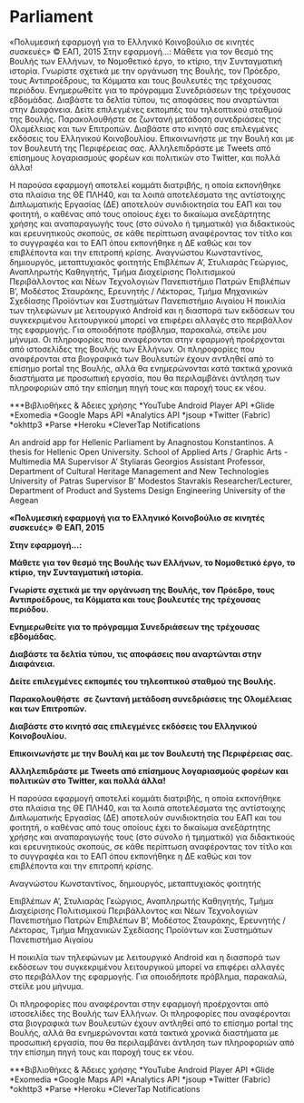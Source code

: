 # Parliament
«Πολυμεσική εφαρμογή για το Ελληνικό Κοινοβούλιο σε κινητές συσκευές»
© ΕΑΠ, 2015
Στην εφαρμογή...:
  Μάθετε για τον θεσμό της Βουλής των Ελλήνων, το Νομοθετικό έργο, το κτίριο, την Συνταγματική ιστορία.
  Γνωρίστε σχετικά με την οργάνωση της Βουλής, τον Πρόεδρο, τους Αντιπροέδρους, τα Κόμματα και τους βουλευτές της τρέχουσας περιόδου.
  Ενημερωθείτε για το πρόγραμμα Συνεδριάσεων της τρέχουσας εβδομάδας.
  Διαβάστε τα δελτία τύπου, τις αποφάσεις που αναρτώνται στην Διαφάνεια.
  Δείτε επιλεγμένες εκπομπές του τηλεοπτικού σταθμού της Βουλής.
  Παρακολουθήστε  σε ζωντανή μετάδοση συνεδριάσεις της Ολομέλειας και των Επιτροπών.
  Διαβάστε στο κινητό σας επιλεγμένες εκδόσεις του Ελληνικού Κοινοβουλίου.
  Επικοινωνήστε με την Βουλή και με τον Βουλευτή της Περιφέρειας σας.
  Αλληλεπιδράστε με Tweets από επίσημους λογαριασμούς φορέων και πολιτικών στο Twitter, και πολλά άλλα!

Η παρούσα εφαρμογή αποτελεί κομμάτι διατριβής, η οποία εκπονήθηκε στα πλαίσια της ΘΕ ΠΛΗ40, και τα λοιπά αποτελέσματα της αντίστοιχης Διπλωματικής Εργασίας (ΔΕ) αποτελούν συνιδιοκτησία του ΕΑΠ και του φοιτητή, ο καθένας από τους οποίους έχει το δικαίωμα ανεξάρτητης χρήσης και αναπαραγωγής τους (στο σύνολο ή τμηματικά) για διδακτικούς και ερευνητικούς σκοπούς, σε κάθε περίπτωση αναφέροντας τον τίτλο και το συγγραφέα και το ΕΑΠ όπου εκπονήθηκε η ΔΕ καθώς και τον επιβλέποντα και την επιτροπή κρίσης.
Αναγνώστου Κωνσταντίνος, δημιουργός, μεταπτυχιακός φοιτητής
Επιβλέπων Α’, Στυλιαράς Γεώργιος, Αναπληρωτής Καθηγητής, Τμήμα Διαχείρισης Πολιτισμικού Περιβάλλοντος και Νέων Τεχνολογιών Πανεπιστήμιο Πατρών
Επιβλέπων Β’, Μοδέστος Σταυράκης, Ερευνητής / Λέκτορας, Τμήμα Μηχανικών Σχεδίασης Προϊόντων και Συστημάτων Πανεπιστήμιο Αιγαίου
Η ποικιλία των τηλεφώνων με λειτουργικό Android και η διασπορά των εκδόσεων του συγκεκριμένου λειτουργικού μπορεί να επιφέρει αλλαγές στο περιβάλλον της εφαρμογής. Για οποιοδήποτε πρόβλημα, παρακαλώ, στείλε μου μήνυμα.
Οι πληροφορίες που αναφέρονται στην εφαρμογή προέρχονται από ιστοσελίδες της Βουλής των Ελλήνων. Οι πληροφορίες που αναφέρονται στα βιογραφικά των Βουλευτών έχουν αντληθεί από το επίσημο portal της Βουλής, αλλά θα ενημερώνονται κατά τακτικά χρονικά διαστήματα με προσωπική εργασία, που θα περιλαμβάνει άντληση των πληροφοριών από την επίσημη πηγή τους και παροχή τους εκ νέου.

***Βιβλιοθήκες & Άδειες χρήσης
*YouTube Android Player API
*Glide
*Exomedia
*Google Maps API
*Analytics API
*jsoup
*Twitter (Fabric)
*okhttp3
*Parse
*Heroku
*CleverTap Notifications


An android app for Hellenic Parliament by Anagnostou Konstantinos.
A thesis for Hellenic Open University.
School of Applied Arts /
Graphic Arts - Multimedia MA
Supervisor Α’
Styliaras Georgios
Assistant Professor,
Department of Cultural Heritage Management and New Technologies
University of Patras
Supervisor Β’
Modestos Stavrakis
Researcher/Lecturer,
Department of Product and Systems Design Engineering
University of the Aegean

<b>«Πολυμεσική εφαρμογή για το Ελληνικό Κοινοβούλιο σε κινητές συσκευές»</b>
<b>© ΕΑΠ, 2015</b>

<b>Στην εφαρμογή...:</b>

<b>Μάθετε για τον θεσμό της Βουλής των Ελλήνων, το Νομοθετικό έργο, το κτίριο, την Συνταγματική ιστορία.</b>

<b>Γνωρίστε σχετικά με την οργάνωση της Βουλής, τον Πρόεδρο, τους Αντιπροέδρους, τα Κόμματα και τους βουλευτές της τρέχουσας περιόδου.</b>

<b>Ενημερωθείτε για το πρόγραμμα Συνεδριάσεων της τρέχουσας εβδομάδας.</b>

<b>Διαβάστε τα δελτία τύπου, τις αποφάσεις που αναρτώνται στην Διαφάνεια.</b>

<b>Δείτε επιλεγμένες εκπομπές του τηλεοπτικού σταθμού της Βουλής.</b>

<b>Παρακολουθήστε  σε ζωντανή μετάδοση συνεδριάσεις της Ολομέλειας και των Επιτροπών.</b>

<b>Διαβάστε στο κινητό σας επιλεγμένες εκδόσεις του Ελληνικού Κοινοβουλίου.</b>

<b>Επικοινωνήστε με την Βουλή και με τον Βουλευτή της Περιφέρειας σας.</b>

<b>Αλληλεπιδράστε με Tweets από επίσημους λογαριασμούς φορέων και πολιτικών στο Twitter, και πολλά άλλα!</b>


Η παρούσα εφαρμογή αποτελεί κομμάτι διατριβής, η οποία εκπονήθηκε στα πλαίσια της ΘΕ ΠΛΗ40, και τα λοιπά αποτελέσματα της αντίστοιχης Διπλωματικής Εργασίας (ΔΕ) αποτελούν συνιδιοκτησία του ΕΑΠ και του φοιτητή, ο καθένας από τους οποίους έχει το δικαίωμα ανεξάρτητης χρήσης και αναπαραγωγής τους (στο σύνολο ή τμηματικά) για διδακτικούς και ερευνητικούς σκοπούς, σε κάθε περίπτωση αναφέροντας τον τίτλο και το συγγραφέα και το ΕΑΠ όπου εκπονήθηκε η ΔΕ καθώς και τον επιβλέποντα και την επιτροπή κρίσης.

Αναγνώστου Κωνσταντίνος, δημιουργός, μεταπτυχιακός φοιτητής

Επιβλέπων Α’, Στυλιαράς Γεώργιος, Αναπληρωτής Καθηγητής, Τμήμα Διαχείρισης Πολιτισμικού Περιβάλλοντος και Νέων Τεχνολογιών Πανεπιστήμιο Πατρών
Επιβλέπων Β’, Μοδέστος Σταυράκης, Ερευνητής / Λέκτορας, Τμήμα Μηχανικών Σχεδίασης Προϊόντων και Συστημάτων Πανεπιστήμιο Αιγαίου

Η ποικιλία των τηλεφώνων με λειτουργικό Android και η διασπορά των εκδόσεων του συγκεκριμένου λειτουργικού μπορεί να επιφέρει αλλαγές στο περιβάλλον της εφαρμογής. Για οποιοδήποτε πρόβλημα, παρακαλώ, στείλε μου μήνυμα.

Οι πληροφορίες που αναφέρονται στην εφαρμογή προέρχονται από ιστοσελίδες της Βουλής των Ελλήνων. Οι πληροφορίες που αναφέρονται στα βιογραφικά των Βουλευτών έχουν αντληθεί από το επίσημο portal της Βουλής, αλλά θα ενημερώνονται κατά τακτικά χρονικά διαστήματα με προσωπική εργασία, που θα περιλαμβάνει άντληση των πληροφοριών από την επίσημη πηγή τους και παροχή τους εκ νέου.

***Βιβλιοθήκες & Άδειες χρήσης
*YouTube Android Player API
*Glide
*Exomedia
*Google Maps API
*Analytics API
*jsoup
*Twitter (Fabric)
*okhttp3
*Parse
*Heroku
*CleverTap Notifications


